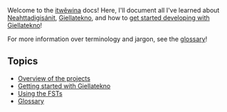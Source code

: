 Welcome to the [itwêwina] docs! Here, I'll document all I've learned
about [Neahttadigisánit], [Giellatekno], and how to [get started
developing with Giellatekno][getting-started-gt]!

For more information over terminology and jargon, see the
[glossary]!


Topics
------

 - [Overview of the projects][overview]
 - [Getting started with Giellatekno][getting-started-gt]
 - [Using the FSTs](./using-the-fsts.md)
 - [Glossary](./glossary.md)

[itwêwina]: https://github.com/UAlbertaALTLab/itwewina
[glossary]: ./glossary.md
[overview]: ./overview.md
[getting-started-gt]: ./getting-started-giellatekno.md
[Neahttadigisánit]: #
[Giellatekno]: #

